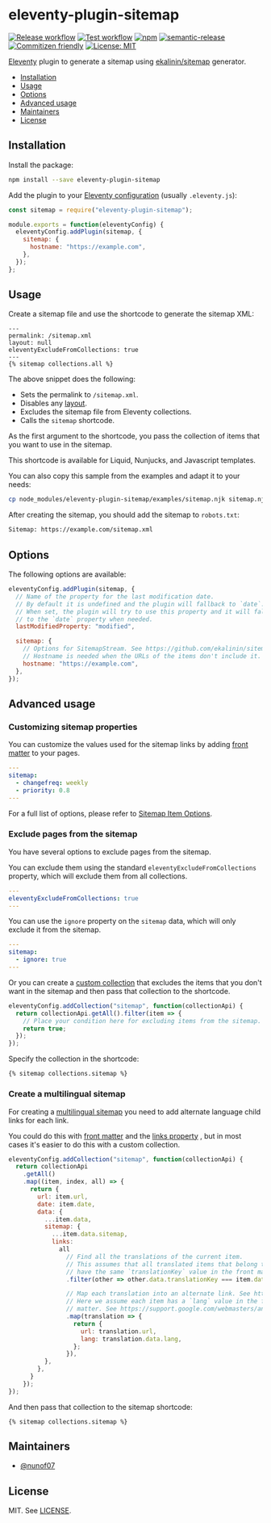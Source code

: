 # eleventy-plugin-sitemap

[![Release workflow](https://github.com/quasibit/eleventy-plugin-sitemap/workflows/Release/badge.svg)](https://github.com/quasibit/eleventy-plugin-sitemap/actions?query=workflow%3ARelease)
[![Test workflow](https://github.com/quasibit/eleventy-plugin-sitemap/workflows/Test/badge.svg)](https://github.com/quasibit/eleventy-plugin-sitemap/actions?query=workflow%3ATest)
[![npm](https://img.shields.io/npm/v/eleventy-plugin-sitemap)](https://www.npmjs.com/package/eleventy-plugin-sitemap)
[![semantic-release](https://img.shields.io/badge/%20%20%F0%9F%93%A6%F0%9F%9A%80-semantic--release-e10079.svg)](https://github.com/semantic-release/semantic-release)
[![Commitizen friendly](https://img.shields.io/badge/commitizen-friendly-brightgreen.svg)](http://commitizen.github.io/cz-cli/)
[![License: MIT](https://img.shields.io/badge/License-MIT-yellow.svg)](https://opensource.org/licenses/MIT)

[Eleventy](https://www.11ty.dev/) plugin to generate a sitemap using [ekalinin/sitemap](https://github.com/ekalinin/sitemap.js) generator.

- [Installation](#installation)
- [Usage](#usage)
- [Options](#options)
- [Advanced usage](#advanced-usage)
- [Maintainers](#maintainers)
- [License](#license)

## Installation

Install the package:

```sh
npm install --save eleventy-plugin-sitemap
```

Add the plugin to your [Eleventy configuration](https://www.11ty.dev/docs/config/)
(usually `.eleventy.js`):

```js
const sitemap = require("eleventy-plugin-sitemap");

module.exports = function(eleventyConfig) {
  eleventyConfig.addPlugin(sitemap, {
    sitemap: {
      hostname: "https://example.com",
    },
  });
};
```

## Usage

Create a sitemap file and use the shortcode to generate the sitemap XML:

```njk
---
permalink: /sitemap.xml
layout: null
eleventyExcludeFromCollections: true
---
{% sitemap collections.all %}
```

The above snippet does the following:

- Sets the permalink to `/sitemap.xml`.
- Disables any [layout](https://www.11ty.dev/docs/layouts/).
- Excludes the sitemap file from Eleventy collections.
- Calls the `sitemap` shortcode.

As the first argument to the shortcode, you pass the collection of items that
you want to use in the sitemap.

This shortcode is available for Liquid, Nunjucks, and Javascript templates.

You can also copy this sample from the examples and adapt it to your needs:

```sh
cp node_modules/eleventy-plugin-sitemap/examples/sitemap.njk sitemap.njk
```

After creating the sitemap, you should add the sitemap to `robots.txt`:

```txt
Sitemap: https://example.com/sitemap.xml
```

## Options

The following options are available:

```js
eleventyConfig.addPlugin(sitemap, {
  // Name of the property for the last modification date.
  // By default it is undefined and the plugin will fallback to `date`.
  // When set, the plugin will try to use this property and it will fallback
  // to the `date` property when needed.
  lastModifiedProperty: "modified",

  sitemap: {
    // Options for SitemapStream. See https://github.com/ekalinin/sitemap.js/blob/master/api.md#sitemapstream
    // Hostname is needed when the URLs of the items don't include it.
    hostname: "https://example.com",
  },
});
```

## Advanced usage

### Customizing sitemap properties

You can customize the values used for the sitemap links by adding [front matter](https://www.11ty.dev/docs/data-frontmatter/)
to your pages.

```yaml
---
sitemap:
  - changefreq: weekly
  - priority: 0.8
---
```

For a full list of options, please refer to [Sitemap Item Options](https://github.com/ekalinin/sitemap.js/blob/master/api.md#sitemap-item-options).

### Exclude pages from the sitemap

You have several options to exclude pages from the sitemap.

You can exclude them using the standard `eleventyExcludeFromCollections`
property, which will exclude them from all collections.

```yaml
---
eleventyExcludeFromCollections: true
---
```

You can use the `ignore` property on the `sitemap` data, which will only
exclude it from the sitemap.

```yaml
---
sitemap:
  - ignore: true
---
```

Or you can create a [custom collection](https://www.11ty.dev/docs/collections/#advanced-custom-filtering-and-sorting)
that excludes the items that you don't want in the sitemap and then pass that
collection to the shortcode.

```js
eleventyConfig.addCollection("sitemap", function(collectionApi) {
  return collectionApi.getAll().filter(item => {
    // Place your condition here for excluding items from the sitemap.
    return true;
  });
});
```

Specify the collection in the shortcode:

```njk
{% sitemap collections.sitemap %}
```

### Create a multilingual sitemap

For creating a [multilingual sitemap](https://webmasters.googleblog.com/2012/05/multilingual-and-multinational-site.html)
you need to add alternate  language child links for each link.

You could do this with [front matter](#customizing-sitemap-properties) and the
[links property](https://github.com/ekalinin/sitemap.js/blob/master/api.md#sitemap-item-options)
, but in most cases it's easier to do this with a custom collection.

```js
eleventyConfig.addCollection("sitemap", function(collectionApi) {
  return collectionApi
    .getAll()
    .map((item, index, all) => {
      return {
        url: item.url,
        date: item.date,
        data: {
          ...item.data,
          sitemap: {
            ...item.data.sitemap,
            links:
              all
                // Find all the translations of the current item.
                // This assumes that all translated items that belong together
                // have the same `translationKey` value in the front matter.
                .filter(other => other.data.translationKey === item.data.translationKey)

                // Map each translation into an alternate link. See https://github.com/ekalinin/sitemap.js/blob/master/api.md#ILinkItem
                // Here we assume each item has a `lang` value in the front
                // matter. See https://support.google.com/webmasters/answer/189077#language-codes
                .map(translation => {
                  return {
                    url: translation.url,
                    lang: translation.data.lang,
                  };
                }),
          },
        },
      }
    });
});
```

And then pass that collection to the sitemap shortcode:

```njk
{% sitemap collections.sitemap %}
```

## Maintainers

- [@nunof07](https://github.com/nunof07)

## License

MIT. See [LICENSE](./LICENSE).
